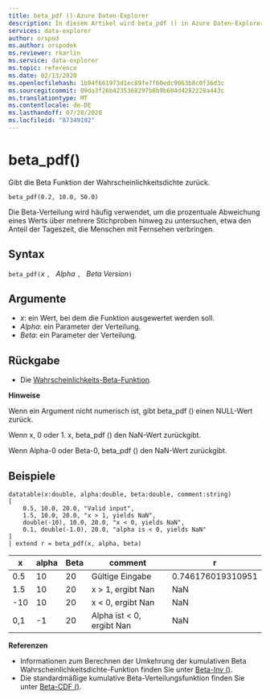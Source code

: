 ```yaml
---
title: beta_pdf ()-Azure Daten-Explorer
description: In diesem Artikel wird beta_pdf () in Azure Daten-Explorer beschrieben.
services: data-explorer
author: orspod
ms.author: orspodek
ms.reviewer: rkarlin
ms.service: data-explorer
ms.topic: reference
ms.date: 02/13/2020
ms.openlocfilehash: 1b94f661973d1ec89fe7f60edc9063b8c0f36d3c
ms.sourcegitcommit: 09da3f26b4235368297b8b9b604d4282228a443c
ms.translationtype: MT
ms.contentlocale: de-DE
ms.lasthandoff: 07/28/2020
ms.locfileid: "87349192"
---
```

# <a name="beta_pdf"></a>beta_pdf()

Gibt die Beta Funktion der Wahrscheinlichkeitsdichte zurück.

```kusto
beta_pdf(0.2, 10.0, 50.0)
```

Die Beta-Verteilung wird häufig verwendet, um die prozentuale Abweichung eines Werts über mehrere Stichproben hinweg zu untersuchen, etwa den Anteil der Tageszeit, die Menschen mit Fernsehen verbringen.

## <a name="syntax"></a>Syntax

`beta_pdf(`*x* `, ` *Alpha* `, ` *Beta Version*`)`

## <a name="arguments"></a>Argumente

* *x*: ein Wert, bei dem die Funktion ausgewertet werden soll.
* *Alpha*: ein Parameter der Verteilung.
* *Beta*: ein Parameter der Verteilung.

## <a name="returns"></a>Rückgabe

* Die [Wahrscheinlichkeits-Beta-Funktion](https://en.wikipedia.org/wiki/Beta_distribution#Probability_density_function).

**Hinweise**

Wenn ein Argument nicht numerisch ist, gibt beta_pdf () einen NULL-Wert zurück.

Wenn x, 0 oder 1. x, beta_pdf () den NaN-Wert zurückgibt.

Wenn Alpha-0 oder Beta-0, beta_pdf () den NaN-Wert zurückgibt.

## <a name="examples"></a>Beispiele

<!-- csl: https://help.kusto.windows.net/Samples -->
```kusto
datatable(x:double, alpha:double, beta:double, comment:string)
[
    0.5, 10.0, 20.0, "Valid input",
    1.5, 10.0, 20.0, "x > 1, yields NaN",
    double(-10), 10.0, 20.0, "x < 0, yields NaN",
    0.1, double(-1.0), 20.0, "alpha is < 0, yields NaN"
]
| extend r = beta_pdf(x, alpha, beta)
```

|x|alpha|Beta|comment|r|
|---|---|---|---|---|
|0.5|10|20|Gültige Eingabe|0.746176019310951|
|1.5|10|20|x > 1, ergibt Nan|NaN|
|-10|10|20|x < 0, ergibt Nan|NaN|
|0,1|-1|20|Alpha ist < 0, ergibt Nan|NaN|

**Referenzen**

* Informationen zum Berechnen der Umkehrung der kumulativen Beta Wahrscheinlichkeitsdichte-Funktion finden Sie unter [Beta-Inv ()](./beta-invfunction.md).
* Die standardmäßige kumulative Beta-Verteilungsfunktion finden Sie unter [Beta-CDF ()](./beta-cdffunction.md).
